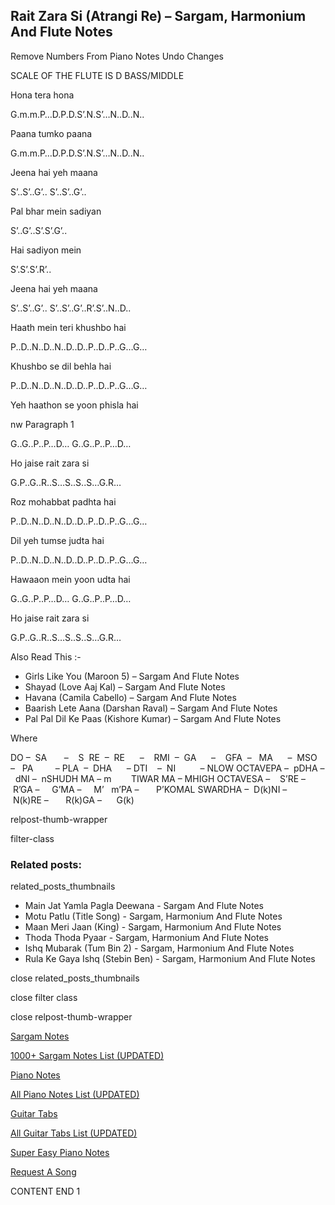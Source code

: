 
## Rait Zara Si (Atrangi Re) – Sargam, Harmonium And Flute Notes

Remove Numbers From Piano Notes
Undo Changes

SCALE OF THE FLUTE IS D BASS/MIDDLE

Hona tera hona

G.m.m.P…D.P.D.S’.N.S’…N..D..N..

Paana tumko paana

G.m.m.P…D.P.D.S’.N.S’…N..D..N..

Jeena hai yeh maana

S’..S’..G’.. S’..S’..G’..

Pal bhar mein sadiyan

S’..G’..S’.S’.G’..

Hai sadiyon mein

S’.S’.S’.R’..

Jeena hai yeh maana

S’..S’..G’.. S’..S’..G’..R’.S’..N..D..

Haath mein teri khushbo hai

P..D..N..D..N..D..D..P..D..P..G…G…

Khushbo se dil behla hai

P..D..N..D..N..D..D..P..D..P..G…G…

Yeh haathon se yoon phisla hai

nw Paragraph 1

G..G..P..P…D… G..G..P..P…D…

Ho jaise rait zara si

G.P..G..R..S…S..S..S…G.R…

Roz mohabbat padhta hai

P..D..N..D..N..D..D..P..D..P..G…G…

Dil yeh tumse judta hai

P..D..N..D..N..D..D..P..D..P..G…G…

Hawaaon mein yoon udta hai

G..G..P..P…D… G..G..P..P…D…

Ho jaise rait zara si

G.P..G..R..S…S..S..S…G.R…

Also Read This :-

* Girls Like You (Maroon 5) – Sargam And Flute Notes
* Shayad (Love Aaj Kal) – Sargam And Flute Notes
* Havana (Camila Cabello) – Sargam And Flute Notes
* Baarish Lete Aana (Darshan Raval) – Sargam And Flute Notes
* Pal Pal Dil Ke Paas (Kishore Kumar) – Sargam And Flute Notes

Where

DO –  SA       –    S  RE  –  RE      –    RMI  –  GA      –    GFA  –   MA      –  MSO  –   PA         – PLA  –  DHA      – DTI    –  NI          – NLOW OCTAVEPA –  pDHA –  dNI –  nSHUDH MA – m        TIWAR MA – MHIGH OCTAVESA –    S’RE –     R’GA –     G’MA –     M’   m’PA –       P’KOMAL SWARDHA –  D(k)NI –       N(k)RE –       R(k)GA –      G(k)

relpost-thumb-wrapper

filter-class

### Related posts:

related_posts_thumbnails

* Main Jat Yamla Pagla Deewana - Sargam And Flute Notes
* Motu Patlu (Title Song) - Sargam, Harmonium And Flute Notes
* Maan Meri Jaan (King) - Sargam, Harmonium And Flute Notes
* Thoda Thoda Pyaar - Sargam, Harmonium And Flute Notes
* Ishq Mubarak (Tum Bin 2) - Sargam, Harmonium And Flute Notes
* Rula Ke Gaya Ishq (Stebin Ben) - Sargam, Harmonium And Flute Notes

close related_posts_thumbnails

close filter class

close relpost-thumb-wrapper

[Sargam Notes](https://www.notationsworld.com/sargam-notes.html)

[1000+ Sargam Notes List (UPDATED)](https://www.notationsworld.com/all-songs-list-sargam-notes.html)

[Piano Notes](https://www.notationsworld.com/piano-notes.html)

[All Piano Notes List (UPDATED)](https://www.notationsworld.com/all-songs-list-piano-notes.html)

[Guitar Tabs](https://www.notationsworld.com/guitar-tabs.html)

[All Guitar Tabs List (UPDATED)](https://www.notationsworld.com/all-songs-list-guitar-tabs.html)

[Super Easy Piano Notes](https://studywall.in/)

[Request A Song](https://www.notationsworld.com/request-a-song.html)

CONTENT END 1

